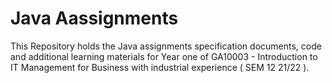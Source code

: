 # Java Aassignments
This Repository holds the Java assignments specification documents, code and additional learning materials for Year one of GA10003 - Introduction to IT Management for Business with industrial experience ( SEM 12 21/22 ).
